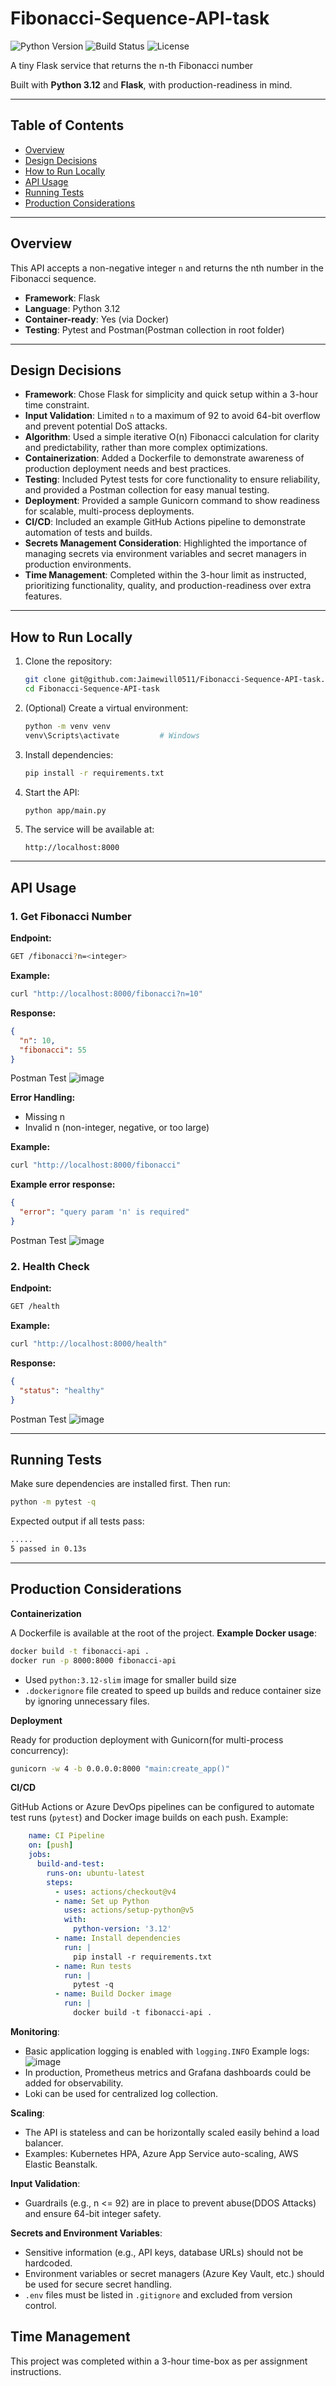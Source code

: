 ﻿# Fibonacci-Sequence-API-task
![Python Version](https://img.shields.io/badge/python-3.12-blue)
![Build Status](https://img.shields.io/badge/build-passing-brightgreen)
![License](https://img.shields.io/badge/license-MIT-green)

A tiny Flask service that returns the n-th Fibonacci number 

Built with **Python 3.12** and **Flask**, with production-readiness in mind.

---

## Table of Contents
- [Overview](#overview)
- [Design Decisions](#design-decisions)
- [How to Run Locally](#how-to-run-locally)
- [API Usage](#api-usage)
- [Running Tests](#running-tests)
- [Production Considerations](#production-considerations)

---

## Overview

This API accepts a non-negative integer `n` and returns the nth number in the Fibonacci sequence.  
- **Framework**: Flask
- **Language**: Python 3.12
- **Container-ready**: Yes (via Docker)
- **Testing**: Pytest and Postman(Postman collection in root folder)

---

## Design Decisions

- **Framework**: Chose Flask for simplicity and quick setup within a 3-hour time constraint.
- **Input Validation**: Limited `n` to a maximum of 92 to avoid 64-bit overflow and prevent potential DoS attacks.
- **Algorithm**: Used a simple iterative O(n) Fibonacci calculation for clarity and predictability, rather than more complex optimizations.
- **Containerization**: Added a Dockerfile to demonstrate awareness of production deployment needs and best practices.
- **Testing**: Included Pytest tests for core functionality to ensure reliability, and provided a Postman collection for easy manual testing.
- **Deployment**: Provided a sample Gunicorn command to show readiness for scalable, multi-process deployments.
- **CI/CD**: Included an example GitHub Actions pipeline to demonstrate automation of tests and builds.
- **Secrets Management Consideration**: Highlighted the importance of managing secrets via environment variables and secret managers in production environments.
- **Time Management**: Completed within the 3-hour limit as instructed, prioritizing functionality, quality, and production-readiness over extra features.

---

## How to Run Locally

1. Clone the repository:
    ```bash
    git clone git@github.com:Jaimewill0511/Fibonacci-Sequence-API-task.git
    cd Fibonacci-Sequence-API-task
    ```

2. (Optional) Create a virtual environment:
    ```bash
    python -m venv venv
    venv\Scripts\activate         # Windows
    ```

3. Install dependencies:
    ```bash
    pip install -r requirements.txt
    ```

4. Start the API:
    ```bash
    python app/main.py
    ```

5. The service will be available at:
    ```
    http://localhost:8000
    ```

---

## API Usage

### 1. Get Fibonacci Number
**Endpoint:**
```bash
GET /fibonacci?n=<integer>
```
**Example:**
```bash
curl "http://localhost:8000/fibonacci?n=10"
```
**Response:**
```json
{
  "n": 10,
  "fibonacci": 55
}
```
Postman Test
![image](https://github.com/user-attachments/assets/f05c7a3a-b7e5-4319-8a25-44185def02e2)




**Error Handling:**
- Missing n 
- Invalid n (non-integer, negative, or too large)

**Example:**
```bash
curl "http://localhost:8000/fibonacci"
```  
**Example error response:**
```json
{
  "error": "query param 'n' is required"
}
```
Postman Test
![image](https://github.com/user-attachments/assets/cefdc2bc-2b4d-4ffa-bda2-c4a81345b4f8)


### 2. Health Check
**Endpoint:**
```bash
GET /health
```
**Example:**
```bash
curl "http://localhost:8000/health"
```  
**Response:**
```json
{
  "status": "healthy"
}
```
Postman Test
![image](https://github.com/user-attachments/assets/3683aa0a-089f-4865-afa5-3f0e8d795322)

---
## Running Tests 
Make sure dependencies are installed first.
Then run:
```bash
python -m pytest -q
```
Expected output if all tests pass:
```bash
.....                                                                                                      [100%]
5 passed in 0.13s
```
---
## Production Considerations


**Containerization**

A Dockerfile is available at the root of the project.
**Example Docker usage**:
```bash
docker build -t fibonacci-api .
docker run -p 8000:8000 fibonacci-api
```
- Used `python:3.12-slim` image for smaller build size
- `.dockerignore` file created to speed up builds and reduce container size by ignoring unnecessary files.


**Deployment**

Ready for production deployment with Gunicorn(for multi-process concurrency): 
```bash
gunicorn -w 4 -b 0.0.0.0:8000 "main:create_app()"
```

**CI/CD**

GitHub Actions or Azure DevOps pipelines can be configured to automate test runs (`pytest`) and Docker image builds on each push.
Example:
```yaml
    name: CI Pipeline
    on: [push]
    jobs:
      build-and-test:
        runs-on: ubuntu-latest
        steps:
          - uses: actions/checkout@v4
          - name: Set up Python
            uses: actions/setup-python@v5
            with:
              python-version: '3.12'
          - name: Install dependencies
            run: |
              pip install -r requirements.txt
          - name: Run tests
            run: |
              pytest -q
          - name: Build Docker image
            run: |
              docker build -t fibonacci-api .
```

**Monitoring**: 

- Basic application logging is enabled with `logging.INFO`
  Example logs:
  ![image](https://github.com/user-attachments/assets/d1030daa-6100-46ae-b95e-ac3990fbe028)
- In production, Prometheus metrics and Grafana dashboards could be added for observability.
- Loki can be used for centralized log collection.

**Scaling**: 
- The API is stateless and can be horizontally scaled easily behind a load balancer.
- Examples: Kubernetes HPA, Azure App Service auto-scaling, AWS Elastic Beanstalk.


**Input Validation**: 
- Guardrails (e.g., n <= 92) are in place to prevent abuse(DDOS Attacks) and ensure 64-bit integer safety.

**Secrets and Environment Variables**:
- Sensitive information (e.g., API keys, database URLs) should not be hardcoded.
- Environment variables or secret managers (Azure Key Vault, etc.) should be used for secure secret handling.
- `.env` files must be listed in `.gitignore` and excluded from version control.


## Time Management

This project was completed within a 3-hour time-box as per assignment instructions.

